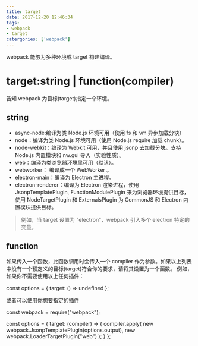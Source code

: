 ```yaml
---
title: target
date: 2017-12-20 12:46:34
tags:
- webpack
- target
catergories: ['webpack']
---
```


webpack 能够为多种环境或 target 构建编译。
# target:string | function(compiler)

告知 webpack 为目标(target)指定一个环境。
## string
* async-node:编译为类 Node.js 环境可用（使用 fs 和 vm 异步加载分块） 
* node：编译为类 Node.js 环境可用（使用 Node.js require 加载 chunk）。
* node-webkit：编译为 Webkit 可用，并且使用 jsonp 去加载分块。支持 Node.js 内置模块和 nw.gui 导入（实验性质）。
* web：编译为类浏览器环境里可用（默认）。
* webworker： 编译成一个 WebWorker 。
* electron-main：编译为 Electron 主进程。
* electron-renderer：编译为 Electron 渲染进程，使用 JsonpTemplatePlugin, FunctionModulePlugin 来为浏览器环境提供目标，使用 NodeTargetPlugin 和 ExternalsPlugin 为 CommonJS 和 Electron 内置模块提供目标。 

> 例如，当 target 设置为 "electron"，webpack 引入多个 electron 特定的变量。

## function
如果传入一个函数，此函数调用时会传入一个 compiler 作为参数。如果以上列表中没有一个预定义的目标(target)符合你的要求，请将其设置为一个函数。
例如，如果你不需要使用以上任何插件：

const options = {
  target: () => undefined
};

或者可以使用你想要指定的插件

const webpack = require("webpack");

const options = {
  target: (compiler) => {
    compiler.apply(
      new webpack.JsonpTemplatePlugin(options.output),
      new webpack.LoaderTargetPlugin("web")
    );
  }
};

